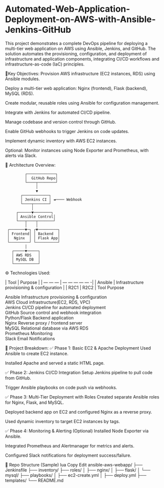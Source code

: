 # Automated-Web-Application-Deployment-on-AWS-with-Ansible-Jenkins-GitHub
This project demonstrates a complete DevOps pipeline for deploying a multi-tier web application on AWS using Ansible, Jenkins, and GitHub. The solution automates the provisioning, configuration, and deployment of infrastructure and application components, integrating CI/CD workflows and infrastructure-as-code (IaC) principles.

🎯Key Objectives:
Provision AWS infrastructure (EC2 instances, RDS) using Ansible modules.

Deploy a multi-tier web application: Nginx (frontend), Flask (backend), MySQL (RDS).

Create modular, reusable roles using Ansible for configuration management.

Integrate with Jenkins for automated CI/CD pipeline.

Manage codebase and version control through GitHub.

Enable GitHub webhooks to trigger Jenkins on code updates.

Implement dynamic inventory with AWS EC2 instances.

Optional: Monitor instances using Node Exporter and Prometheus, with alerts via Slack.

🧱 Architecture Overview:

             ┌─────────────┐
             │  GitHub Repo│
             └────┬────────┘
                  │
                  ▼
           ┌────────────┐
           │ Jenkins CI │ ◄──── Webhook
           └────┬───────┘
                │
         ┌──────▼────────┐
         │ Ansible Control│
         └───┬────┬───────┘
             │    │
     ┌───────▼─┐ ┌▼─────────┐
     │ Frontend│ │ Backend  │
     │  Nginx  │ │ Flask App│
     └─────────┘ └──────────┘
             │
       ┌─────▼─────┐
       │ AWS RDS   │
       │ MySQL DB  │
       └───────────┘

⚙️ Technologies Used:

| Tool | Purpose |
| — — — | — — — — — -|
| Ansible | Infrastructure provisioning & configuration |
| R2C1 | R2C2 |
Tool	                          Purpose

Ansible	                  Infrastructure provisioning & configuration \
AWS	                      Cloud infrastructure(EC2, RDS, VPC) \
Jenkins	                  CI/CD pipeline for automated deployment \
GitHub	                  Source control and webhook integration \
Python/Flask	            Backend application \
Nginx	                    Reverse proxy / frontend server \
MySQL	                    Relational database via AWS RDS \
Prometheus                Monitoring \
Slack                     Email	Notifications 

🧩 Project Breakdown:
✅ Phase 1: Basic EC2 & Apache Deployment
Used Ansible to create EC2 instance.

Installed Apache and served a static HTML page.

✅ Phase 2: Jenkins CI/CD Integration
Setup Jenkins pipeline to pull code from GitHub.

Trigger Ansible playbooks on code push via webhooks.

✅ Phase 3: Multi-Tier Deployment with Roles
Created separate Ansible roles for Nginx, Flask, and MySQL.

Deployed backend app on EC2 and configured Nginx as a reverse proxy.

Used dynamic inventory to target EC2 instances by tags.

✅ Phase 4: Monitoring & Alerting (Optional)
Installed Node Exporter via Ansible.

Integrated Prometheus and Alertmanager for metrics and alerts.

Configured Slack notifications for deployment success/failure.

📂 Repo Structure (Sample)
lua
Copy
Edit
ansible-aws-webapp/
├── Jenkinsfile
├── inventory/
├── roles/
│   ├── nginx/
│   ├── flask/
│   └── mysql/
├── playbooks/
│   ├── ec2-create.yml
│   ├── deploy.yml
├── templates/
└── README.md
